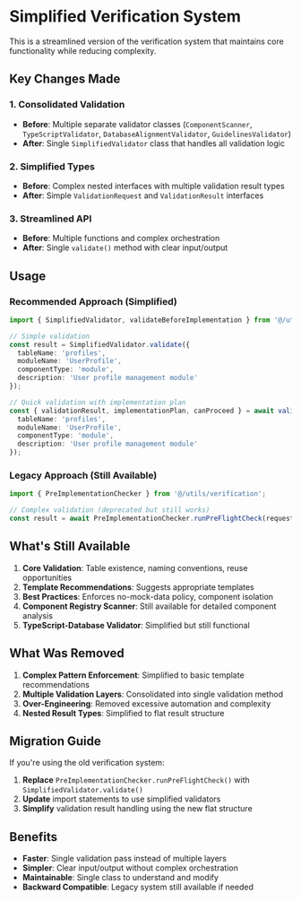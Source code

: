
# Simplified Verification System

This is a streamlined version of the verification system that maintains core functionality while reducing complexity.

## Key Changes Made

### 1. Consolidated Validation
- **Before**: Multiple separate validator classes (`ComponentScanner`, `TypeScriptValidator`, `DatabaseAlignmentValidator`, `GuidelinesValidator`)
- **After**: Single `SimplifiedValidator` class that handles all validation logic

### 2. Simplified Types
- **Before**: Complex nested interfaces with multiple validation result types
- **After**: Simple `ValidationRequest` and `ValidationResult` interfaces

### 3. Streamlined API
- **Before**: Multiple functions and complex orchestration
- **After**: Single `validate()` method with clear input/output

## Usage

### Recommended Approach (Simplified)
```typescript
import { SimplifiedValidator, validateBeforeImplementation } from '@/utils/verification';

// Simple validation
const result = SimplifiedValidator.validate({
  tableName: 'profiles',
  moduleName: 'UserProfile',
  componentType: 'module',
  description: 'User profile management module'
});

// Quick validation with implementation plan
const { validationResult, implementationPlan, canProceed } = await validateBeforeImplementation({
  tableName: 'profiles',
  moduleName: 'UserProfile',
  componentType: 'module',
  description: 'User profile management module'
});
```

### Legacy Approach (Still Available)
```typescript
import { PreImplementationChecker } from '@/utils/verification';

// Complex validation (deprecated but still works)
const result = await PreImplementationChecker.runPreFlightCheck(request);
```

## What's Still Available

1. **Core Validation**: Table existence, naming conventions, reuse opportunities
2. **Template Recommendations**: Suggests appropriate templates
3. **Best Practices**: Enforces no-mock-data policy, component isolation
4. **Component Registry Scanner**: Still available for detailed component analysis
5. **TypeScript-Database Validator**: Simplified but still functional

## What Was Removed

1. **Complex Pattern Enforcement**: Simplified to basic template recommendations
2. **Multiple Validation Layers**: Consolidated into single validation method  
3. **Over-Engineering**: Removed excessive automation and complexity
4. **Nested Result Types**: Simplified to flat result structure

## Migration Guide

If you're using the old verification system:

1. **Replace** `PreImplementationChecker.runPreFlightCheck()` with `SimplifiedValidator.validate()`
2. **Update** import statements to use simplified validators
3. **Simplify** validation result handling using the new flat structure

## Benefits

- **Faster**: Single validation pass instead of multiple layers
- **Simpler**: Clear input/output without complex orchestration
- **Maintainable**: Single class to understand and modify
- **Backward Compatible**: Legacy system still available if needed
